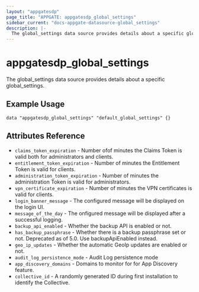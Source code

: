 ```yaml
---
layout: "appgatesdp"
page_title: "APPGATE: appgatesdp_global_settings"
sidebar_current: "docs-appgate-datasource-global_settings"
description: |-
  The global_settings data source provides details about a specific global_settings.
---
```


# appgatesdp_global_settings

The global_settings data source provides details about a specific global_settings.


## Example Usage

```hcl
data "appgatesdp_global_settings" "default_global_settings" {}
```

## Attributes Reference
* `claims_token_expiration` - Number ofof minutes the Claims Token is valid both for administrators and clients.
* `entitlement_token_expiration` - Number of minutes the Entitlement Token is valid for clients.
* `administration_token_expiration` - Number of minutes the administration Token is valid for administrators.
* `vpn_certificate_expiration` - Number of minutes the VPN certificates is valid for clients.
* `login_banner_message` - The configured message will be displayed on the login UI.
* `message_of_the_day` - The onfigured message will be displayed after a successful logging.
* `backup_api_enabled` - Whether the backup API is enabled or not.
* `has_backup_passphrase` - Whether there is a backup passphrase set or not. Deprecated as of 5.0. Use backupApiEnabled instead.
* `geo_ip_updates` - Whether the automatic GeoIp updates are enabled or not.
* `audit_log_persistence_mode` - Audit Log persistence mode
* `app_discovery_domains` - Domains to monitor for for App Discovery feature.
* `collective_id` - A randomly generated ID during first installation to identify the Collective.
